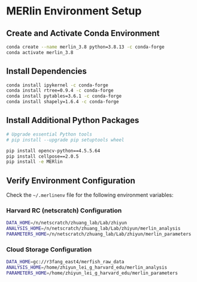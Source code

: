 # MERlin Environment Setup

## Create and Activate Conda Environment
```bash
conda create --name merlin_3.8 python=3.8.13 -c conda-forge
conda activate merlin_3.8
```

## Install Dependencies
```bash
conda install ipykernel -c conda-forge
conda install rtree=0.9.4 -c conda-forge
conda install pytables=3.6.1 -c conda-forge
conda install shapely=1.6.4 -c conda-forge
```

## Install Additional Python Packages
```bash
# Upgrade essential Python tools
# pip install --upgrade pip setuptools wheel

pip install opencv-python==4.5.5.64
pip install cellpose==2.0.5
pip install -e MERlin
```

## Verify Environment Configuration
Check the `~/.merlinenv` file for the following environment variables:


### Harvard RC (netscratch) Configuration
```bash
DATA_HOME=/n/netscratch/zhuang_lab/Lab/zhiyun
ANALYSIS_HOME=/n/netscratch/zhuang_lab/Lab/zhiyun/merlin_analysis
PARAMETERS_HOME=/n/netscratch/zhuang_lab/Lab/zhiyun/merlin_parameters
```

### Cloud Storage Configuration
```bash
DATA_HOME=gc://r3fang_east4/merfish_raw_data
ANALYSIS_HOME=/home/zhiyun_lei_g_harvard_edu/merlin_analysis
PARAMETERS_HOME=/home/zhiyun_lei_g_harvard_edu/merlin_parameters
```

